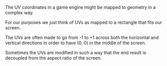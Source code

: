 The UV coordinates in a game engine might be mapped to geometry in a complex way.

For our purposes we just think of UVs as mapped to a rectangle that fits our screen.

The UVs are often made to go from -1 to +1 across both the horizontal and vertical directions in order to have (0, 0) in the middle of the screen.

Sometimes the UVs are modified in such a way that the end result is decoupled from the aspect ratio of the screen.